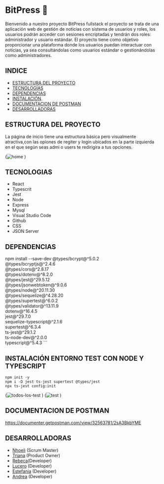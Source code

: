 # BitPress :newspaper:

Bienvenido a nuestro proyecto BitPress fullstack el proyecto se trata de una aplicación web de gestión de noticias con sistema de usuarios y roles, los usuarios podrán acceder con sesiones encriptadas y tendrán dos roles: administrador y usuario estándar. El proyecto tiene como objetivo proporcionar una plataforma donde los usuarios puedan interactuar con noticias, ya sea consultándolas como usuarios estándar o gestionándolas como administradores.

## INDICE 

- [ESTRUCTURA DEL PROYECTO](#ESTRUCTURA-DEL-PROYECTO)
- [TECNOLOGÍAS](#TECNOLOGÍAS-UTILIZADAS)
- [DEPENDENCIAS](#DEPENDENCIAS)
- [INSTALACIÓN](#INSTALACIÓN-ENTORNO-TEST-CON-TYPESCRIPT).
- [DOCUMENTACION DE POSTMAN](#DOCUMENTACION-POSTMAN)
- [DESARROLLADORAS](#DESARROLLADORAS)


## ESTRUCTURA DEL PROYECTO 

La página de inicio tiene una estructura básica pero visualmente atractiva,con las opiones de regiter y login ubicados en la parte izquierda en el que según seas admi o users te redirigira a tus opciones.

(![home](https://github.com/rebecavm28/BitPress/assets/152180505/1d103cbd-2bd8-4acb-b027-031304c47087)
)



## TECNOLOGIAS 
- React
- Typescrit
- Jest 
- Node
- Express
- Mysql 
- Visual Studio Code
- Github
- CSS
- JSON Server


## DEPENDENCIAS
npm install --save-dev @types/bcrypt@^5.0.2 \
@types/bcryptjs@^2.4.6 \
@types/cors@^2.8.17 \
@types/dotenv@^8.2.0 \
@types/jest@^29.5.12 \
@types/jsonwebtoken@^9.0.6 \
@types/node@^20.11.30 \
@types/sequelize@^4.28.20 \
@types/supertest@^6.0.2 \
@types/validator@^13.11.9 \
dotenv@^16.4.5 \
jest@^29.7.0 \
sequelize-typescript@^2.1.6 \
supertest@^6.3.4 \
ts-jest@^29.1.2 \
ts-node-dev@^2.0.0 \
typescript@^5.4.3
´´´

## INSTALACIÓN ENTORNO TEST CON NODE Y TYPESCRIPT
```
npm init -y
npm i -D jest ts-jest supertest @types/jest
npx ts-jest config:init
```


(![todos-los-test](https://github.com/rebecavm28/BitPress/assets/152180505/a56b4fc4-d0c4-4bc2-9d43-97d9b37ca897)
)
(![test](https://github.com/rebecavm28/BitPress/assets/152180505/c6ef5f1b-3fe2-4db3-8326-b7f38dd33462)
)

## DOCUMENTACION DE POSTMAN
https://documenter.getpostman.com/view/32563781/2sA3BkbYME


## DESARROLLADORAS 
- [Nhoeli](https://github.com/Nho89) (Scrum Master)
- [Triana](https://github.com/TrianaSolerMartin) (Product Owner)
- [Rebeca](https://github.com/rebecavm28)(Developer)
- [Lucero](https://github.com/LuHeRiver) (Developer)
- [Estefania](https://github.com/EstefanyBatPel) (Developer)
- [Andrea](https://github.com/Andreamartinn17) (Developer)

